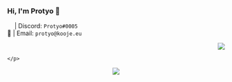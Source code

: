 
### Hi, I'm Protyo 👋

<img src="https://discord.com/assets/3437c10597c1526c3dbd98c737c2bcae.svg" height="13"> | Discord: `Protyo#0005` <br>
📨 | Email: `protyo@kooje.eu`
<p align="right">
  <a href="https://github.com/protyodev">
    <img src="https://lanyard.cnrad.dev/api/717416034478456925"/>
     </a>
<p align="center">

	</p>

<p align="center">
	<img src="https://github-readme-stats.vercel.app/api?username=protyodev&include_all_commits=true&show_icons=true&hide_border=true&hide_title=true&count_private=true&theme=dark">
	
</p>
